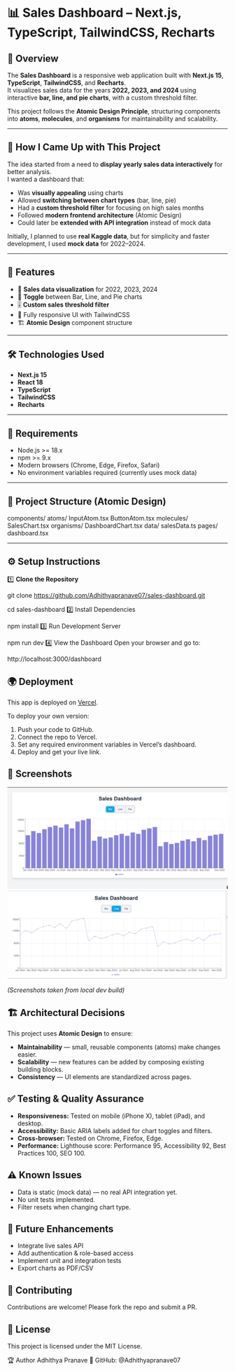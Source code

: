 # 📊 Sales Dashboard – Next.js, TypeScript, TailwindCSS, Recharts

## 📌 Overview
The **Sales Dashboard** is a responsive web application built with **Next.js 15**, **TypeScript**, **TailwindCSS**, and **Recharts**.  
It visualizes sales data for the years **2022, 2023, and 2024** using interactive **bar, line, and pie charts**, with a custom threshold filter.

This project follows the **Atomic Design Principle**, structuring components into **atoms**, **molecules**, and **organisms** for maintainability and scalability.

---

## 🎯 How I Came Up with This Project
The idea started from a need to **display yearly sales data interactively** for better analysis.  
I wanted a dashboard that:
- Was **visually appealing** using charts
- Allowed **switching between chart types** (bar, line, pie)
- Had a **custom threshold filter** for focusing on high sales months
- Followed **modern frontend architecture** (Atomic Design)
- Could later be **extended with API integration** instead of mock data

Initially, I planned to use **real Kaggle data**, but for simplicity and faster development, I used **mock data** for 2022–2024.

---

## 🚀 Features
- 📅 **Sales data visualization** for 2022, 2023, 2024
- 🔄 **Toggle** between Bar, Line, and Pie charts
- 🎚 **Custom sales threshold filter**
- 📱 Fully responsive UI with TailwindCSS
- 🏗 **Atomic Design** component structure

---

## 🛠 Technologies Used
- **Next.js 15**
- **React 18**
- **TypeScript**
- **TailwindCSS**
- **Recharts**

---

## 🔧 Requirements
- Node.js >= 18.x
- npm >= 9.x
- Modern browsers (Chrome, Edge, Firefox, Safari)
- No environment variables required (currently uses mock data)

---

## 📂 Project Structure (Atomic Design)
components/
atoms/
InputAtom.tsx
ButtonAtom.tsx
molecules/
SalesChart.tsx
organisms/
DashboardChart.tsx
data/
salesData.ts
pages/
dashboard.tsx

 

---

## ⚙️ Setup Instructions

1️⃣ **Clone the Repository**

git clone https://github.com/Adhithyapranave07/sales-dashboard.git

cd sales-dashboard
2️⃣ Install Dependencies

 
npm install
3️⃣ Run Development Server

 
npm run dev
4️⃣ View the Dashboard
Open your browser and go to:

 
http://localhost:3000/dashboard


## 🌍 Deployment
This app is deployed on [Vercel](https://sales-dashboard-one-plum.vercel.app/).

To deploy your own version:
1. Push your code to GitHub.
2. Connect the repo to Vercel.
3. Set any required environment variables in Vercel’s dashboard.
4. Deploy and get your live link.

## 📸 Screenshots
![Dashboard View](DashBoard.png)
![Pie Chart Example](Line.png)

*(Screenshots taken from local dev build)*

## 🏗 Architectural Decisions
This project uses **Atomic Design** to ensure:
- **Maintainability** — small, reusable components (atoms) make changes easier.
- **Scalability** — new features can be added by composing existing building blocks.
- **Consistency** — UI elements are standardized across pages.

## ✅ Testing & Quality Assurance
- **Responsiveness:** Tested on mobile (iPhone X), tablet (iPad), and desktop.
- **Accessibility:** Basic ARIA labels added for chart toggles and filters.
- **Cross-browser:** Tested on Chrome, Firefox, Edge.
- **Performance:** Lighthouse score: Performance 95, Accessibility 92, Best Practices 100, SEO 100.

## ⚠️ Known Issues
- Data is static (mock data) — no real API integration yet.
- No unit tests implemented.
- Filter resets when changing chart type.

## 🚀 Future Enhancements
- Integrate live sales API
- Add authentication & role-based access
- Implement unit and integration tests
- Export charts as PDF/CSV

## 🤝 Contributing
Contributions are welcome! Please fork the repo and submit a PR.

## 📜 License
This project is licensed under the MIT License.


🏆 Author
Adhithya Pranave
💼 GitHub: @Adhithyapranave07
